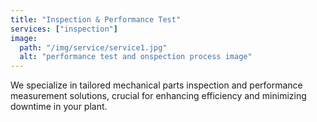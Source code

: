 ```yaml
---
title: "Inspection & Performance Test"
services: ["inspection"]
image:
  path: "/img/service/service1.jpg"
  alt: "performance test and onspection process image"
---
```


We specialize in tailored mechanical parts inspection and performance measurement solutions, crucial for enhancing efficiency and minimizing downtime in your plant.